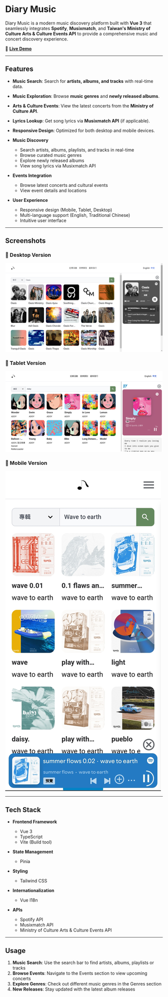 # Diary Music

Diary Music is a modern music discovery platform built with **Vue 3** that seamlessly integrates **Spotify**, **Musixmatch**, and **Taiwan's Ministry of Culture Arts & Culture Events API** to provide a comprehensive music and concert discovery experience.

🔗 **[Live Demo](https://diary-music.vercel.app/)**

---

## Features

- **Music Search**: Search for **artists, albums, and tracks** with real-time data.
- **Music Exploration**: Browse **music genres** and **newly released albums**.
- **Arts & Culture Events**: View the latest concerts from the **Ministry of Culture API**.
- **Lyrics Lookup**: Get song lyrics via **Musixmatch API** (if applicable).
- **Responsive Design**: Optimized for both desktop and mobile devices.

- **Music Discovery**
  - Search artists, albums, playlists, and tracks in real-time
  - Browse curated music genres
  - Explore newly released albums
  - View song lyrics via Musixmatch API
- **Events Integration**
  - Browse latest concerts and cultural events
  - View event details and locations
- **User Experience**
  - Responsive design (Mobile, Tablet, Desktop)
  - Multi-language support (English, Traditional Chinese)
  - Intuitive user interface

---

## Screenshots

### 🔹 Desktop Version

![Desktop Preview](./screenshots/desktop.png)

### 🔹 Tablet Version

![Tablet Preview](./screenshots/tablet.png)

### 🔹 Mobile Version

![Mobile Preview](./screenshots/mobile.jpg)

---

## Tech Stack

- **Frontend Framework**

  - Vue 3
  - TypeScript
  - Vite (Build tool)

- **State Management**

  - Pinia

- **Styling**

  - Tailwind CSS

- **Internationalization**

  - Vue I18n

- **APIs**
  - Spotify API
  - Musixmatch API
  - Ministry of Culture Arts & Culture Events API

---

## Usage

1. **Music Search**: Use the search bar to find artists, albums, playlists or tracks
2. **Browse Events**: Navigate to the Events section to view upcoming concerts
3. **Explore Genres**: Check out different music genres in the Genres section
4. **New Releases**: Stay updated with the latest album releases
